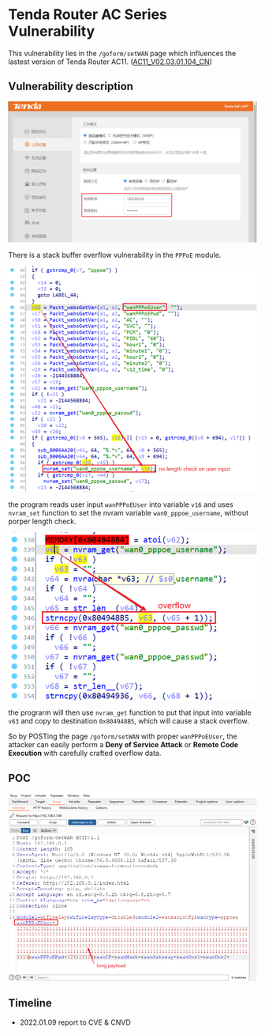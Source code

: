 # Tenda Router AC Series Vulnerability

This vulnerability lies in the `/goform/setWAN` page which influences the lastest version of Tenda Router AC11. ([AC11_V02.03.01.104_CN](https://www.tenda.com.cn/download/detail-3163.html))

## Vulnerability description

![3](3.png)

There is a stack buffer overflow vulnerability in the `PPPoE` module.


![1](1.png)

the program reads user input `wanPPPoEUser` into variable `v16` and uses `nvram_set` function to set the nvram variable `wan0_pppoe_username`, without porper length check. 

![2](2.png)

the prograrm will then use `nvram_get` function to put that input into variable `v63` and copy to destination `0x804948B5`, which will cause a stack overflow.

So by POSTing the page `/goform/setWAN` with proper `wanPPPoEUser`, the attacker can easily perform a **Deny of Service Attack** or **Remote Code Execution** with carefully crafted overflow data.

## POC

![poc](poc.png)

## Timeline

- 2022.01.09 report to CVE & CNVD
